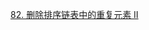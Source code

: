 [82. 删除排序链表中的重复元素 II](https://github.com/lsill/leetcode/blob/main/c_leetcode/src/list_pra/list_demo.cpp)
